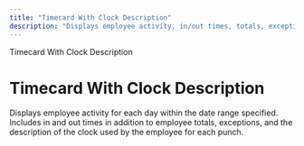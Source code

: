 ```yaml
---
title: "Timecard With Clock Description"
description: "Displays employee activity, in/out times, totals, exceptions, and clock descriptions within a specified date range."
---
```


Timecard With Clock Description

# Timecard With Clock Description

Displays employee activity for each day within the date range specified. Includes in and out times in addition to employee totals, exceptions, and the description of the clock used by the employee for each punch.
